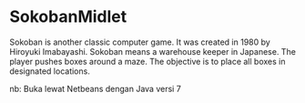 SokobanMidlet
=============
Sokoban is another classic computer game. It was created in 1980 by 
Hiroyuki Imabayashi. Sokoban means a warehouse keeper in Japanese. 
The player pushes boxes around a maze. The objective is to place all 
boxes in designated locations. 

nb:
Buka lewat Netbeans dengan Java versi 7

